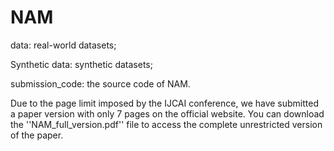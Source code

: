 # NAM
data: real-world datasets;

Synthetic data: synthetic datasets;

submission_code: the source code of NAM.

Due to the page limit imposed by the IJCAI conference, we have submitted a paper version with only 7 pages on the official website. You can download the ''NAM_full_version.pdf'' file to access the complete unrestricted version of the paper.
